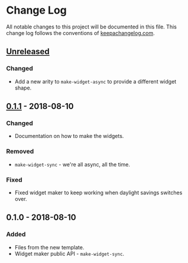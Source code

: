 # Change Log
All notable changes to this project will be documented in this file. This change log follows the conventions of [keepachangelog.com](http://keepachangelog.com/).

## [Unreleased]
### Changed
- Add a new arity to `make-widget-async` to provide a different widget shape.

## [0.1.1] - 2018-08-10
### Changed
- Documentation on how to make the widgets.

### Removed
- `make-widget-sync` - we're all async, all the time.

### Fixed
- Fixed widget maker to keep working when daylight savings switches over.

## 0.1.0 - 2018-08-10
### Added
- Files from the new template.
- Widget maker public API - `make-widget-sync`.

[Unreleased]: https://github.com/your-name/dinos/compare/0.1.1...HEAD
[0.1.1]: https://github.com/your-name/dinos/compare/0.1.0...0.1.1
